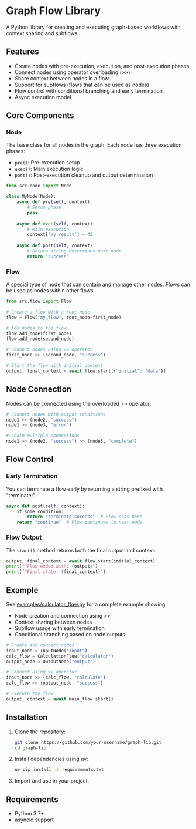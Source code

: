 # Graph Flow Library

A Python library for creating and executing graph-based workflows with context sharing and subflows.

## Features

- Create nodes with pre-execution, execution, and post-execution phases
- Connect nodes using operator overloading (>>)
- Share context between nodes in a flow
- Support for subflows (flows that can be used as nodes)
- Flow control with conditional branching and early termination
- Async execution model

## Core Components

### Node

The base class for all nodes in the graph. Each node has three execution phases:
- `pre()`: Pre-execution setup
- `exec()`: Main execution logic
- `post()`: Post-execution cleanup and output determination

```python
from src.node import Node

class MyNode(Node):
    async def pre(self, context):
        # Setup phase
        pass
        
    async def exec(self, context):
        # Main execution
        context['my_result'] = 42
        
    async def post(self, context):
        # Return string determines next node
        return "success"
```

### Flow

A special type of node that can contain and manage other nodes. Flows can be used as nodes within other flows.

```python
from src.flow import Flow

# Create a flow with a root node
flow = Flow("my_flow", root_node=first_node)

# Add nodes to the flow
flow.add_node(first_node)
flow.add_node(second_node)

# Connect nodes using >> operator
first_node >> (second_node, "success")

# Start the flow with initial context
output, final_context = await flow.start({"initial": "data"})
```

## Node Connection

Nodes can be connected using the overloaded >> operator:

```python
# Connect nodes with output conditions
node1 >> (node2, "success")
node1 >> (node3, "error")

# Chain multiple connections
node1 >> (node2, "success") >> (node3, "complete")
```

## Flow Control

### Early Termination

You can terminate a flow early by returning a string prefixed with "terminate:":

```python
async def post(self, context):
    if some_condition:
        return "terminate:success"  # Flow ends here
    return "continue"  # Flow continues to next node
```

### Flow Output

The `start()` method returns both the final output and context:

```python
output, final_context = await flow.start(initial_context)
print(f"Flow ended with: {output}")
print(f"Final state: {final_context}")
```

## Example

See [examples/calculator_flow.py](examples/calculator_flow.py) for a complete example showing:
- Node creation and connection using >>
- Context sharing between nodes
- Subflow usage with early termination
- Conditional branching based on node outputs

```python
# Create and connect nodes
input_node = InputNode("input")
calc_flow = CalculationFlow("calculator")
output_node = OutputNode("output")

# Connect using >> operator
input_node >> (calc_flow, "calculate")
calc_flow >> (output_node, "success")

# Execute the flow
output, context = await main_flow.start()
```

## Installation

1. Clone the repository:
   ```bash
   git clone https://github.com/your-username/graph-lib.git
   cd graph-lib
   ```
2. Install dependencies using uv:
   ```bash
   uv pip install -r requirements.txt
   ```
3. Import and use in your project.

## Requirements

- Python 3.7+
- asyncio support

